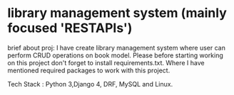 # library management system (mainly focused 'RESTAPIs')
brief about proj: I have create library management system where user can perform CRUD operations on book model. 
Please before starting working on this project don't forget to install requirements.txt. Where I have mentioned required packages to work with this project.

Tech Stack : Python 3,Django 4, DRF, MySQL and Linux.

